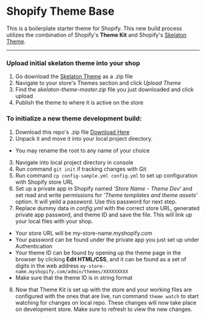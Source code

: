 # Shopify Theme Base
This is a boilerplate starter theme for Shopify. This new build process utilizes the combination of Shopify's **Theme Kit** and Shopify's [Skelaton Theme](https://github.com/Shopify/skeleton-theme).

***

### Upload initial skelaton theme into your shop

1. Go download the [Skelaton Theme](https://github.com/Shopify/skeleton-theme) as a .zip file
2. Navigate to your store's Themes section and click *Upload Theme*
3. Find the *skelaton-theme-master.zip* file you just downloaded and click upload
4. Publish the theme to where it is active on the store


### To initialize a new theme development build:

1. Download this repo's .zip file [Download Here](https://github.com/drewcook/shopify_theme_base/archive/master.zip)
2. Unpack it and move it into your local project directory.
  * You may rename the root to any name of your choice
3. Navigate into local project directory in console
4. Run command `git init` if tracking changes with Git
5. Run command `cp config-sample.yml config.yml` to set up configuration with Shopify store URL
6. Set up a private app in Shopify named *'Store Name - Theme Dev'* and set read and write permissions for *'Theme templates and theme assets'* option. It will yeild a password. Use this password for next step.
7. Replace dummy data in *config.yml* with the correct store URL, generated private app password, and theme ID and save the file. This will link up your local files with your shop.
  * Your store URL will be my-store-name.myshopify.com
  * Your password can be found under the private app you just set up under Authentication
  * Your theme ID can be found by opening up the theme page in the browser by clicking **Edit HTML/CSS**, and it can be found as a set of digits in the web address `my-store-name.myshopify.com/admin/themes/XXXXXXXXX`
  * Make sure that the theme ID is in string format
8. Now that Theme Kit is set up with the store and your working files are configured with the ones that are live, run command `theme watch` to start watching for changes on local repo. These changes will now take place on development store. Make sure to refresh to view the new changes.
